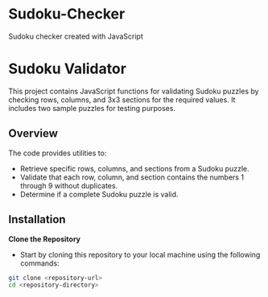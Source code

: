 # Sudoku-Checker
Sudoku checker created with JavaScript

# Sudoku Validator

This project contains JavaScript functions for validating Sudoku puzzles by checking rows, columns, and 3x3 sections for the required values. It includes two sample puzzles for testing purposes.

## Overview

The code provides utilities to:
- Retrieve specific rows, columns, and sections from a Sudoku puzzle.
- Validate that each row, column, and section contains the numbers 1 through 9 without duplicates.
- Determine if a complete Sudoku puzzle is valid.

## Installation

**Clone the Repository**
   - Start by cloning this repository to your local machine using the following commands:
   
   ```bash
   git clone <repository-url>
   cd <repository-directory>
